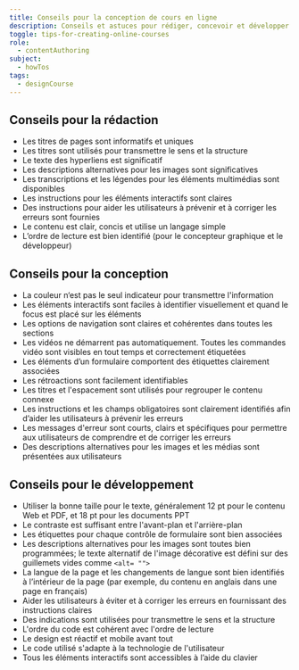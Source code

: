 ```yaml
---
title: Conseils pour la conception de cours en ligne
description: Conseils et astuces pour rédiger, concevoir et développer des cours en ligne
toggle: tips-for-creating-online-courses
role:
  - contentAuthoring
subject:
  - howTos
tags:
  - designCourse
---
```


## Conseils pour la rédaction

- Les titres de pages sont informatifs et uniques
- Les titres sont utilisés pour transmettre le sens et la structure
- Le texte des hyperliens est significatif
- Les descriptions alternatives pour les images sont significatives
- Les transcriptions et les légendes pour les éléments multimédias sont disponibles
- Les instructions pour les éléments interactifs sont claires
- Des instructions pour aider les utilisateurs à prévenir et à corriger les erreurs sont fournies
- Le contenu est clair, concis et utilise un langage simple
- L’ordre de lecture est bien identifié (pour le concepteur graphique et le développeur)

## Conseils pour la conception

- La couleur n‘est pas le seul indicateur pour transmettre l'information
- Les éléments interactifs sont faciles à identifier visuellement et quand le focus est placé sur les éléments
- Les options de navigation sont claires et cohérentes dans toutes les sections
- Les vidéos ne démarrent pas automatiquement. Toutes les commandes vidéo sont visibles en tout temps et correctement étiquetées
- Les éléments d’un formulaire comportent des étiquettes clairement associées
- Les rétroactions sont facilement identifiables
- Les titres et l'espacement sont utilisés pour regrouper le contenu connexe
- Les instructions et les champs obligatoires sont clairement identifiés afin d’aider les utilisateurs à prévenir les erreurs
- Les messages d'erreur sont courts, clairs et spécifiques pour permettre aux utilisateurs de comprendre et de corriger les erreurs
- Des descriptions alternatives pour les images et les médias sont présentées aux utilisateurs

## Conseils pour le développement

- Utiliser la bonne taille pour le texte, généralement 12 pt pour le contenu Web et PDF, et 18 pt pour les documents PPT
- Le contraste est suffisant entre l'avant-plan et l'arrière-plan
- Les étiquettes pour chaque contrôle de formulaire sont bien associées
- Les descriptions alternatives pour les images sont toutes bien programmées; le texte alternatif de l'image décorative est défini sur des guillemets vides comme `<alt= "">`
- La langue de la page et les changements de langue sont bien identifiés à l’intérieur de la page (par exemple, du contenu en anglais dans une page en français)
- Aider les utilisateurs à éviter et à corriger les erreurs en fournissant des instructions claires
- Des indications sont utilisées pour transmettre le sens et la structure
- L'ordre du code est cohérent avec l'ordre de lecture
- Le design est réactif et mobile avant tout
- Le code utilisé s'adapte à la technologie de l'utilisateur
- Tous les éléments interactifs sont accessibles à l’aide du clavier
